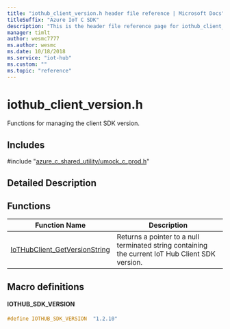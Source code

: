 ```yaml
---                             
title: "iothub_client_version.h header file reference | Microsoft Docs" 
titleSuffix: "Azure IoT C SDK"            
description: "This is the header file reference page for iothub_client_version.h in the Azure IoT C SDK. This SDK is used with Azure IoT Hub and Azure IoT Hub Device Provisioning Service"            
manager: timlt                 
author: wesmc7777              
ms.author: wesmc               
ms.date: 10/18/2018                    
ms.service: "iot-hub"             
ms.custom: ""                
ms.topic: "reference"        
---                            
```


# iothub_client_version.h 

Functions for managing the client SDK version.

## Includes

\#include "[azure_c_shared_utility/umock_c_prod.h](umock-c-prod-h.md)"  

## Detailed Description

## Functions

Function Name                  | Description                                
--------------------------------|---------------------------------------------
[IoTHubClient_GetVersionString](./iothub-client-version-h/iothubclient-getversionstring.md)            | Returns a pointer to a null terminated string containing the current IoT Hub Client SDK version.

## Macro definitions

#### IOTHUB_SDK_VERSION

```C
#define IOTHUB_SDK_VERSION  "1.2.10" 
```

